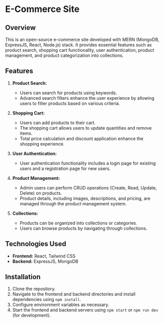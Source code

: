 # E-Commerce Site

## Overview

This is an open-source e-commerce site developed with MERN (MongoDB, ExpressJS, React, Node.js) stack. It provides essential features such as product search, shopping cart functionality, user authentication, product management, and product categorization into collections.

## Features

1. **Product Search:**
   - Users can search for products using keywords.
   - Advanced search filters enhance the user experience by allowing users to filter products based on various criteria.

2. **Shopping Cart:**
   - Users can add products to their cart.
   - The shopping cart allows users to update quantities and remove items.
   - Total price calculation and discount application enhance the shopping experience.

3. **User Authentication:**
   - User authentication functionality includes a login page for existing users and a registration page for new users.

4. **Product Management:**
   - Admin users can perform CRUD operations (Create, Read, Update, Delete) on products.
   - Product details, including images, descriptions, and pricing, are managed through the product management system.

5. **Collections:**
   - Products can be organized into collections or categories.
   - Users can browse products by navigating through collections.

## Technologies Used

- **Frontend:** React, Tailwind CSS
- **Backend:** ExpressJS, MongoDB

## Installation

1. Clone the repository.
2. Navigate to the frontend and backend directories and install dependencies using `npm install`.
3. Configure environment variables as necessary.
4. Start the frontend and backend servers using `npm start` or `npm run dev` (for development).



